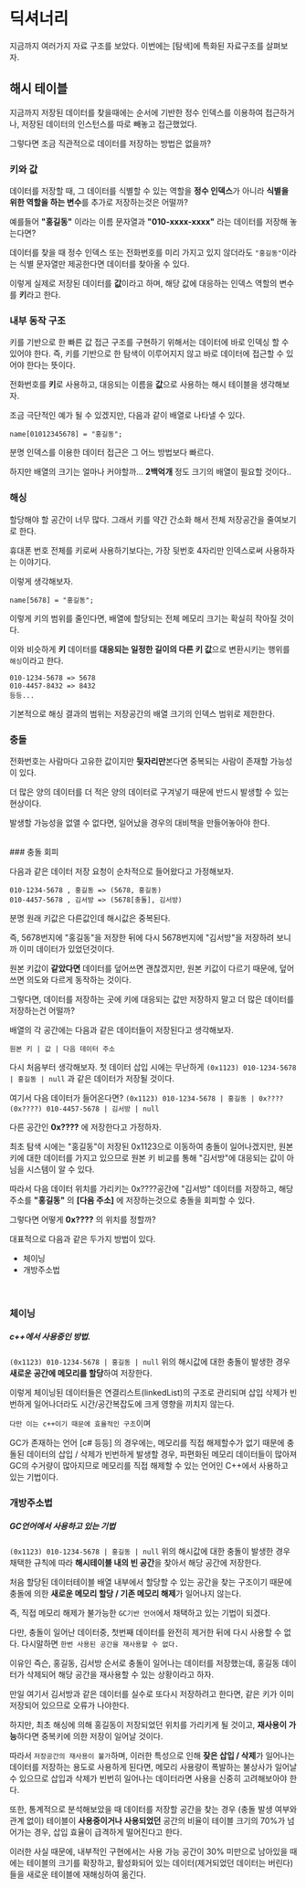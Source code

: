 # 딕셔너리

지금까지 여러가지 자료 구조를 보았다. 이번에는 [탐색]에 특화된 자료구조를 살펴보자.

## 해시 테이블

지금까지 저장된 데이터를 찾을때에는 순서에 기반한 정수 인덱스를 이용하여 접근하거나, 저장된 데이터의 인스턴스를 따로 빼놓고 접근했었다.

그렇다면 조금 직관적으로 데이터를 저장하는 방법은 없을까?

### 키와 값

데이터를 저장할 때, 그 데이터를 식별할 수 있는 역할을 **정수 인덱스**가 아니라 **식별을 위한 역할을 하는 변수**를 추가로 저장하는것은 어떨까?

예를들어 **"홍길동"** 이라는 이름 문자열과 **"010-xxxx-xxxx"** 라는 데이터를 저장해 놓는다면?

데이터를 찾을 때 정수 인덱스 또는 전화번호를 미리 가지고 있지 않더라도 `"홍길동"`이라는 식별 문자열만 제공한다면 데이터를 찾아올 수 있다.

이렇게 실제로 저장된 데이터를 **값**이라고 하며, 해당 값에 대응하는 인덱스 역할의 변수를 **키**라고 한다.

### 내부 동작 구조

키를 기반으로 한 빠른 값 접근 구조를 구현하기 위해서는 데이터에 바로 인덱싱 할 수 있어야 한다. 즉, 키를 기반으로 한 탐색이 이루어지지 않고 바로 데이터에 접근할 수 있어야 한다는 뜻이다.

전화번호를 **키**로 사용하고, 대응되는 이름을 **값**으로 사용하는 해시 테이블을 생각해보자.

조금 극단적인 예가 될 수 있겠지만, 다음과 같이 배열로 나타낼 수 있다.

`name[01012345678] = "홍길동";`

분명 인덱스를 이용한 데이터 접근은 그 어느 방법보다 빠르다.

하지만 배열의 크기는 얼마나 커야할까...
**2백억개** 정도 크기의 배열이 필요할 것이다..

### 해싱

할당해야 할 공간이 너무 많다. 그래서 키를 약갼 간소화 해서 전체 저장공간을 줄여보기로 한다.

휴대폰 번호 전체를 키로써 사용하기보다는, 가장 뒷번호 4자리만 인덱스로써 사용하자는 이야기다.

이렇게 생각해보자.

`name[5678] = "홍길동";`

이렇게 키의 범위를 줄인다면, 배열에 할당되는 전체 메모리 크기는 확실히 작아질 것이다.

이와 비슷하게 **키** 데이터를 **대응되는 일정한 길이의 다른 키 값**으로 변환시키는 행위를 `해싱`이라고 한다.

```
010-1234-5678 => 5678
010-4457-8432 => 8432
등등...
```

기본적으로 해싱 결과의 범위는 저장공간의 배열 크기의 인덱스 범위로 제한한다.

### 충돌

전화번호는 사람마다 고유한 값이지만 **뒷자리만**본다면 중복되는 사람이 존재할 가능성이 있다.

더 많은 양의 데이터를 더 적은 양의 데이터로 구겨넣기 때문에 반드시 발생할 수 있는 현상이다.

발생할 가능성을 없앨 수 없다면, 일어났을 경우의 대비책을 만들어놓아야 한다.

<br>
### 충돌 회피

다음과 같은 데이터 저장 요청이 순차적으로 들어왔다고 가정해보자.

```
010-1234-5678 , 홍길동 => (5678, 홍길동)
010-4457-5678 , 김서방 => (5678[충돌], 김서방)
```

분명 원래 키값은 다른값인데 해시값은 중복된다.

즉, 5678번지에 "홍길동"을 저장한 뒤에
다시 5678번지에 "김서방"을 저장하려 보니까 이미 데이터가 있었던것이다.

원본 키값이 **같았다면** 데이터를 덮어쓰면 괜찮겠지만, 원본 키값이 다르기 때문에, 덮어쓰면 의도와 다르게 동작하는 것이다.

그렇다면, 데이터를 저장하는 곳에 키에 대응되는 값만 저장하지 말고 더 많은 데이터를 저장하는건 어떨까?

배열의 각 공간에는 다음과 같은 데이터들이 저장된다고 생각해보자.

```
원본 키 | 값 | 다음 데이터 주소
```

다시 처음부터 생각해보자.
첫 데이터 삽입 시에는 무난하게
`(0x1123) 010-1234-5678 | 홍길동 | null`
과 같은 데이터가 저장될 것이다.

여기서 다음 데이터가 들어온다면?
`(0x1123) 010-1234-5678 | 홍길동 | 0x????`
`(0x????) 010-4457-5678 | 김서방 | null`

다른 공간인 **0x????** 에 저장한다고 가정하자.

최초 탐색 시에는 "홍길동"이 저장된 0x1123으로 이동하여 충돌이 일어나겠지만, 원본 키에 대한 데이터를 가지고 있으므로 원본 키 비교를 통해 "김서방"에 대응되는 값이 아님을 시스템이 알 수 있다.

따라서 다음 데이터 위치를 가리키는 0x????공간에 "김서방" 데이터를 저장하고, 해당 주소를 **"홍길동"** 의 **[다음 주소]** 에 저장하는것으로 충돌을 회피할 수 있다.

그렇다면 어떻게 **0x????** 의 위치를 정할까?

대표적으로 다음과 같은 두가지 방법이 있다.

* 체이닝
* 개방주소법
<br>

### 체이닝

##### c++에서 사용중인 방법.


`(0x1123) 010-1234-5678 | 홍길동 | null`
위의 해시값에 대한 충돌이 발생한 경우
**새로운 공간에 메모리를 할당**하여 저장한다.

이렇게 체이닝된 데이터들은 연결리스트(linkedList)의 구조로 관리되며 삽입 삭제가 빈번하게 일어나더라도 시간/공간복잡도에 크게 영향을 끼치지 않는다.

`다만 이는 c++이기 때문에 효율적인 구조`이며

GC가 존재하는 언어 [c# 등등] 의 경우에는, 메모리를 직접 해제할수가 없기 때문에 충돌된 데이터의 삽입 / 삭제가 빈번하게 발생할 경우, 파편화된 메모리 데이터들이 많아져 GC의 수거량이 많아지므로 메모리를 직접 해제할 수 있는 언어인 C++에서 사용하고 있는 기법이다.

### 개방주소법

##### GC언어에서 사용하고 있는 기법


`(0x1123) 010-1234-5678 | 홍길동 | null`
위의 해시값에 대한 충돌이 발생한 경우
채택한 규칙에 따라 **해시테이블 내의 빈 공간**을 찾아서 해당 공간에 저장한다.

처음 할당된 데이터테이블 배열 내부에서 할당할 수 있는 공간을 찾는 구조이기 때문에 충돌에 의한 **새로운 메모리 할당 / 기존 메모리 해제**가 일어나지 않는다.

즉, 직접 메모리 해제가 불가능한 `GC기반 언어`에서 채택하고 있는 기법이 되겠다.

다만, 충돌이 일어난 데이터중, 첫번째 데이터를 완전히 제거한 뒤에 다시 사용할 수 없다.
다시말하면 `한번 사용된 공간을 재사용할 수 없다.`

이유인 즉슨, 홍길동, 김서방 순서로 충돌이 일어나는 데이터를 저장했는데, 홍길동 데이터가 삭제되어 해당 공간을 재사용할 수 있는 상황이라고 하자.

만일 여기서 김서방과 같은 데이터를 실수로 또다시 저장하려고 한다면, 같은 키가 이미 저장되어 있으므로 오류가 나야한다.

하지만, 최초 해싱에 의해 홍길동이 저장되었던 위치를 가리키게 될 것이고, **재사용이 가능**하다면 중복키에 의한 저장이 일어날 것이다.

따라서 `저장공간의 재사용이 불가`하며, 이러한 특성으로 인해 **잦은 삽입 / 삭제**가 일어나는 데이터를 저장하는 용도로 사용하게 된다면, 메모리 사용량이 폭발하는 불상사가 일어날 수 있으므로 삽입과 삭제가 빈번히 일어나는 데이터라면 사용을 신중히 고려해보아야 한다.

또한, 통계적으로 분석해보았을 때 데이터를 저장할 공간을 찾는 경우 (충돌 발생 여부와 관계 없이) 테이블이 **사용중이거나 사용되었던** 공간의 비율이 테이블 크기의 70%가 넘어가는 경우, 삽입 효율이 급격하게 떨어진다고 한다.

이러한 사실 때문에, 내부적인 구현에서는 사용 가능 공간이 30% 미만으로 남아있을 때에는  테이블의 크기를 확장하고, 활성화되어 있는 데이터(제거되었던 데이터는 버린다)들을 새로운 테이블에 재해싱하여 옮긴다.

